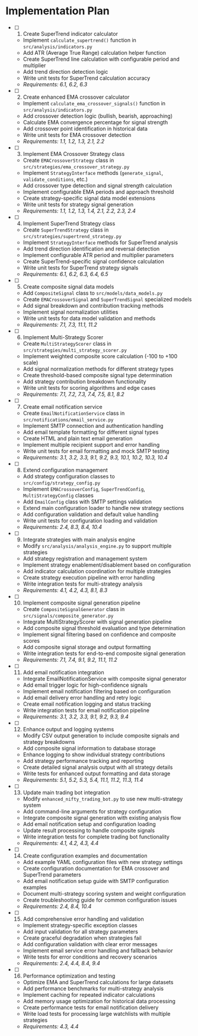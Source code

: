 # Implementation Plan

- [ ] 1. Create SuperTrend indicator calculator
  - Implement `calculate_supertrend()` function in `src/analysis/indicators.py`
  - Add ATR (Average True Range) calculation helper function
  - Create SuperTrend line calculation with configurable period and multiplier
  - Add trend direction detection logic
  - Write unit tests for SuperTrend calculation accuracy
  - _Requirements: 6.1, 6.2, 6.3_

- [ ] 2. Create enhanced EMA crossover calculator
  - Implement `calculate_ema_crossover_signals()` function in `src/analysis/indicators.py`
  - Add crossover detection logic (bullish, bearish, approaching)
  - Calculate EMA convergence percentage for signal strength
  - Add crossover point identification in historical data
  - Write unit tests for EMA crossover detection
  - _Requirements: 1.1, 1.2, 1.3, 2.1, 2.2_

- [ ] 3. Implement EMA Crossover Strategy class
  - Create `EMACrossoverStrategy` class in `src/strategies/ema_crossover_strategy.py`
  - Implement `StrategyInterface` methods (`generate_signal`, `validate_conditions`, etc.)
  - Add crossover type detection and signal strength calculation
  - Implement configurable EMA periods and approach threshold
  - Create strategy-specific signal data model extensions
  - Write unit tests for strategy signal generation
  - _Requirements: 1.1, 1.2, 1.3, 1.4, 2.1, 2.2, 2.3, 2.4_

- [ ] 4. Implement SuperTrend Strategy class
  - Create `SuperTrendStrategy` class in `src/strategies/supertrend_strategy.py`
  - Implement `StrategyInterface` methods for SuperTrend analysis
  - Add trend direction identification and reversal detection
  - Implement configurable ATR period and multiplier parameters
  - Create SuperTrend-specific signal confidence calculation
  - Write unit tests for SuperTrend strategy signals
  - _Requirements: 6.1, 6.2, 6.3, 6.4, 6.5_

- [ ] 5. Create composite signal data models
  - Add `CompositeSignal` class to `src/models/data_models.py`
  - Create `EMACrossoverSignal` and `SuperTrendSignal` specialized models
  - Add signal breakdown and contribution tracking methods
  - Implement signal normalization utilities
  - Write unit tests for data model validation and methods
  - _Requirements: 7.1, 7.3, 11.1, 11.2_

- [ ] 6. Implement Multi-Strategy Scorer
  - Create `MultiStrategyScorer` class in `src/strategies/multi_strategy_scorer.py`
  - Implement weighted composite score calculation (-100 to +100 scale)
  - Add signal normalization methods for different strategy types
  - Create threshold-based composite signal type determination
  - Add strategy contribution breakdown functionality
  - Write unit tests for scoring algorithms and edge cases
  - _Requirements: 7.1, 7.2, 7.3, 7.4, 7.5, 8.1, 8.2_

- [ ] 7. Create email notification service
  - Create `EmailNotificationService` class in `src/notifications/email_service.py`
  - Implement SMTP connection and authentication handling
  - Add email template formatting for different signal types
  - Create HTML and plain text email generation
  - Implement multiple recipient support and error handling
  - Write unit tests for email formatting and mock SMTP testing
  - _Requirements: 3.1, 3.2, 3.3, 9.1, 9.2, 9.3, 10.1, 10.2, 10.3, 10.4_

- [ ] 8. Extend configuration management
  - Add strategy configuration classes to `src/config/strategy_config.py`
  - Implement `EMACrossoverConfig`, `SuperTrendConfig`, `MultiStrategyConfig` classes
  - Add `EmailConfig` class with SMTP settings validation
  - Extend main configuration loader to handle new strategy sections
  - Add configuration validation and default value handling
  - Write unit tests for configuration loading and validation
  - _Requirements: 2.4, 8.3, 8.4, 10.4_

- [ ] 9. Integrate strategies with main analysis engine
  - Modify `src/analysis/analysis_engine.py` to support multiple strategies
  - Add strategy registration and management system
  - Implement strategy enablement/disablement based on configuration
  - Add indicator calculation coordination for multiple strategies
  - Create strategy execution pipeline with error handling
  - Write integration tests for multi-strategy analysis
  - _Requirements: 4.1, 4.2, 4.3, 8.1, 8.3_

- [ ] 10. Implement composite signal generation pipeline
  - Create `CompositeSignalGenerator` class in `src/signals/composite_generator.py`
  - Integrate MultiStrategyScorer with signal generation pipeline
  - Add composite signal threshold evaluation and type determination
  - Implement signal filtering based on confidence and composite scores
  - Add composite signal storage and output formatting
  - Write integration tests for end-to-end composite signal generation
  - _Requirements: 7.1, 7.4, 9.1, 9.2, 11.1, 11.2_

- [ ] 11. Add email notification integration
  - Integrate EmailNotificationService with composite signal generator
  - Add email trigger logic for high-confidence signals
  - Implement email notification filtering based on configuration
  - Add email delivery error handling and retry logic
  - Create email notification logging and status tracking
  - Write integration tests for email notification pipeline
  - _Requirements: 3.1, 3.2, 3.3, 9.1, 9.2, 9.3, 9.4_

- [ ] 12. Enhance output and logging systems
  - Modify CSV output generation to include composite signals and strategy breakdowns
  - Add composite signal information to database storage
  - Enhance logging to show individual strategy contributions
  - Add strategy performance tracking and reporting
  - Create detailed signal analysis output with all strategy details
  - Write tests for enhanced output formatting and data storage
  - _Requirements: 5.1, 5.2, 5.3, 5.4, 11.1, 11.2, 11.3, 11.4_

- [ ] 13. Update main trading bot integration
  - Modify `enhanced_nifty_trading_bot.py` to use new multi-strategy system
  - Add command-line arguments for strategy configuration
  - Integrate composite signal generation with existing analysis flow
  - Add email notification setup and configuration loading
  - Update result processing to handle composite signals
  - Write integration tests for complete trading bot functionality
  - _Requirements: 4.1, 4.2, 4.3, 4.4_

- [ ] 14. Create configuration examples and documentation
  - Add example YAML configuration files with new strategy settings
  - Create configuration documentation for EMA crossover and SuperTrend parameters
  - Add email notification setup guide with SMTP configuration examples
  - Document multi-strategy scoring system and weight configuration
  - Create troubleshooting guide for common configuration issues
  - _Requirements: 2.4, 8.4, 10.4_

- [ ] 15. Add comprehensive error handling and validation
  - Implement strategy-specific exception classes
  - Add input validation for all strategy parameters
  - Create graceful degradation when strategies fail
  - Add configuration validation with clear error messages
  - Implement email service error handling and fallback behavior
  - Write tests for error conditions and recovery scenarios
  - _Requirements: 2.4, 4.4, 8.4, 9.4_

- [ ] 16. Performance optimization and testing
  - Optimize EMA and SuperTrend calculations for large datasets
  - Add performance benchmarks for multi-strategy analysis
  - Implement caching for repeated indicator calculations
  - Add memory usage optimization for historical data processing
  - Create performance tests for email notification delivery
  - Write load tests for processing large watchlists with multiple strategies
  - _Requirements: 4.3, 4.4_
